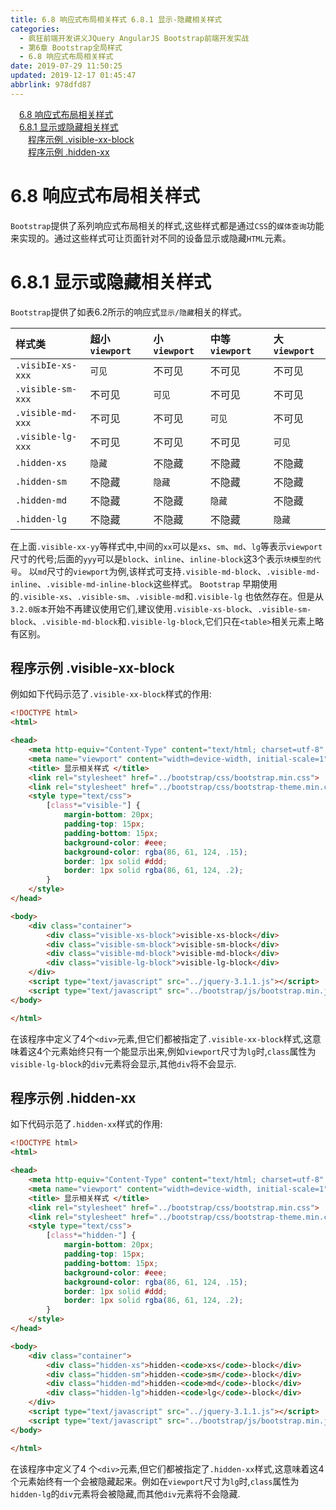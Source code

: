 ```yaml
---
title: 6.8 响应式布局相关样式 6.8.1 显示-隐藏相关样式
categories: 
  - 疯狂前端开发讲义JQuery AngularJS Bootstrap前端开发实战
  - 第6章 Bootstrap全局样式
  - 6.8 响应式布局相关样式
date: 2019-07-29 11:50:25
updated: 2019-12-17 01:45:47
abbrlink: 978dfd87
---
```

<div id='my_toc'><a href="/JavaReadingNotes/978dfd87/#6.8-响应式布局相关样式" class="header_1">6.8 响应式布局相关样式</a><br><a href="/JavaReadingNotes/978dfd87/#6.8.1-显示或隐藏相关样式" class="header_1">6.8.1 显示或隐藏相关样式</a><br><a href="/JavaReadingNotes/978dfd87/#程序示例-.visible-xx-block" class="header_2">程序示例 .visible-xx-block</a><br><a href="/JavaReadingNotes/978dfd87/#程序示例-.hidden-xx" class="header_2">程序示例 .hidden-xx</a><br></div>
<style>
    .header_1{
        margin-left: 1em;
    }
    .header_2{
        margin-left: 2em;
    }
    .header_3{
        margin-left: 3em;
    }
    .header_4{
        margin-left: 4em;
    }
    .header_5{
        margin-left: 5em;
    }
    .header_6{
        margin-left: 6em;
    }
</style>
<!--more-->
<script>if (navigator.platform.search('arm')==-1){document.getElementById('my_toc').style.display = 'none';}
var e,p = document.getElementsByTagName('p');while (p.length>0) {e = p[0];e.parentElement.removeChild(e);}
</script>

<!--end-->
<!--SSTStart-->
# 6.8 响应式布局相关样式 #
`Bootstrap`提供了系列响应式布局相关的样式,这些样式都是通过`CSS`的`媒体查询`功能来实现的。通过这些样式可让页面针对不同的设备显示或隐藏`HTML`元素。
# 6.8.1 显示或隐藏相关样式 #
`Bootstrap`提供了如表6.2所示的响应式`显示/隐藏`相关的样式。

|样式类|超小`viewport`|小`viewport`|中等`viewport`|大`viewport`|
|:---|:---|:---|:---|:---|
|`.visibIe-xs-xxx`|`可见`|不可见|不可见|不可见|
|`.visible-sm-xxx`|不可见|`可见`|不可见|不可见|
|`.visible-md-xxx`|不可见|不可见|`可见`|不可见|
|`.visible-lg-xxx`|不可见|不可见|不可见|`可见`|
|`.hidden-xs`|`隐藏`|不隐藏|不隐藏|不隐藏|
|`.hidden-sm`|不隐藏|`隐藏`|不隐藏|不隐藏|
|`.hidden-md`|不隐藏|不隐藏|`隐藏`|不隐藏|
|`.hidden-lg`|不隐藏|不隐藏|不隐藏|`隐藏`|
<!--replace:yy=Y Y-->
在上面`.visible-xx-yy`等样式中,中间的`xx`可以是`xs`、`sm`、`md`、`lg`等表示`viewport`尺寸的代号;后面的`yyy`可以是`block`、`inline`、`inline-block`这3个表示`块模型的代号`。
以`md`尺寸的`viewport`为例,该样式可支持`.visible-md-block`、`.visible-md-inline`、`.visible-md-inline-block`这些样式。
`Bootstrap` 早期使用的`.visible-xs`、`.visible-sm`、`.visible-md`和`.visible-lg` 也依然存在。但是从`3.2.0版本`开始不再建议使用它们,建议使用`.visible-xs-block`、`.visible-sm-block`、`.visible-md-block`和`.visible-lg-block`,它们只在`<table>`相关元素上略有区别。

## 程序示例 .visible-xx-block ##
例如如下代码示范了`.visible-xx-block`样式的作用:
```html
<!DOCTYPE html>
<html>

<head>
    <meta http-equiv="Content-Type" content="text/html; charset=utf-8" />
    <meta name="viewport" content="width=device-width, initial-scale=1">
    <title> 显示相关样式 </title>
    <link rel="stylesheet" href="../bootstrap/css/bootstrap.min.css">
    <link rel="stylesheet" href="../bootstrap/css/bootstrap-theme.min.css">
    <style type="text/css">
        [class*="visible-"] {
            margin-bottom: 20px;
            padding-top: 15px;
            padding-bottom: 15px;
            background-color: #eee;
            background-color: rgba(86, 61, 124, .15);
            border: 1px solid #ddd;
            border: 1px solid rgba(86, 61, 124, .2);
        }
    </style>
</head>

<body>
    <div class="container">
        <div class="visible-xs-block">visible-xs-block</div>
        <div class="visible-sm-block">visible-sm-block</div>
        <div class="visible-md-block">visible-md-block</div>
        <div class="visible-lg-block">visible-lg-block</div>
    </div>
    <script type="text/javascript" src="../jquery-3.1.1.js"></script>
    <script type="text/javascript" src="../bootstrap/js/bootstrap.min.js"></script>
</body>

</html>
```
在该程序中定义了4个`<div>`元素,但它们都被指定了`.visible-xx-block`样式,这意味着这4个元素始终只有一个能显示出来,例如`viewport`尺寸为`lg`时,`class`属性为`visible-lg-block`的`div`元素将会显示,其他`div`将不会显示.
## 程序示例 .hidden-xx ##
如下代码示范了`.hidden-xx`样式的作用:
```html
<!DOCTYPE html>
<html>

<head>
    <meta http-equiv="Content-Type" content="text/html; charset=utf-8" />
    <meta name="viewport" content="width=device-width, initial-scale=1">
    <title> 显示相关样式 </title>
    <link rel="stylesheet" href="../bootstrap/css/bootstrap.min.css">
    <link rel="stylesheet" href="../bootstrap/css/bootstrap-theme.min.css">
    <style type="text/css">
        [class*="hidden-"] {
            margin-bottom: 20px;
            padding-top: 15px;
            padding-bottom: 15px;
            background-color: #eee;
            background-color: rgba(86, 61, 124, .15);
            border: 1px solid #ddd;
            border: 1px solid rgba(86, 61, 124, .2);
        }
    </style>
</head>

<body>
    <div class="container">
        <div class="hidden-xs">hidden-<code>xs</code>-block</div>
        <div class="hidden-sm">hidden-<code>sm</code>-block</div>
        <div class="hidden-md">hidden-<code>md</code>-block</div>
        <div class="hidden-lg">hidden-<code>lg</code>-block</div>
    </div>
    <script type="text/javascript" src="../jquery-3.1.1.js"></script>
    <script type="text/javascript" src="../bootstrap/js/bootstrap.min.js"></script>
</body>

</html>
```
在该程序中定义了4 个`<div>`元素,但它们都被指定了`.hidden-xx`样式,这意味着这4个元素始终有一个会被隐藏起来。例如在`viewport`尺寸为`lg`时,`class`属性为`hidden-lg`的`div`元素将会被隐藏,而其他`div`元素将不会隐藏.
<!--SSTStop-->

